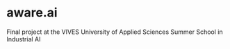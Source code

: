 # aware.ai
Final project at the VIVES University of Applied Sciences Summer School in Industrial AI
